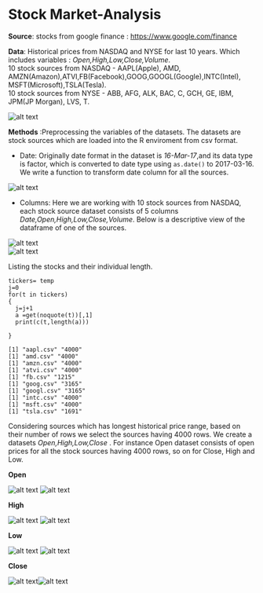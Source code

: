 # Stock Market-Analysis  
  
  **Source**: stocks from google finance : https://www.google.com/finance  
  
  **Data**: Historical prices from NASDAQ and NYSE for last 10 years. Which includes variables : *Open,High,Low,Close,Volume*.  
            10 stock sources from NASDAQ - AAPL(Apple), AMD, AMZN(Amazon),ATVI,FB(Facebook),GOOG,GOOGL(Google),INTC(Intel),  
            MSFT(Microsoft),TSLA(Tesla).  
            10 stock sources from NYSE - ABB, AFG, ALK, BAC, C, GCH, GE, IBM, JPM(JP Morgan), LVS, T.  
            
  ![alt text](https://github.com/jishu1989/Financial-Analysis/blob/master/screenshots/nasdaq_stock_sources.JPG) 
   
  **Methods** :Preprocessing the variables of the datasets. The datasets are stock sources which are loaded into the R enviroment from csv format.  
  * Date: Originally date format in the dataset is *16-Mar-17*,and its data type is factor, which is converted to date type using ```as.date()``` to 2017-03-16. We write a function to transform date column for all the sources.  
  
  ![alt text](https://github.com/jishu1989/Financial-Analysis/blob/master/screenshots/date_change.JPG)   
  
  * Columns: Here we are working with 10 stock sources from NASDAQ, each stock source dataset consists of 5 columns *Date,Open,High,Low,Close,Volume*. Below is a descriptive view of the dataframe of one of the sources.  
  
  ![alt text](https://github.com/jishu1989/Financial-Analysis/blob/master/screenshots/desc_data.JPG)   
  ![alt text](https://github.com/jishu1989/Financial-Analysis/blob/master/screenshots/data_tab.JPG)    
  
Listing the stocks and their individual length.  
```
tickers= temp
j=0
for(t in tickers)
{
  j=j+1
  a =get(noquote(t))[,1]
  print(c(t,length(a)))

}  

[1] "aapl.csv" "4000"    
[1] "amd.csv" "4000"   
[1] "amzn.csv" "4000"    
[1] "atvi.csv" "4000"    
[1] "fb.csv" "1215"  
[1] "goog.csv" "3165"    
[1] "googl.csv" "3165"     
[1] "intc.csv" "4000"    
[1] "msft.csv" "4000"    
[1] "tsla.csv" "1691"    

```

Considering sources which has longest historical price range, based on their number of rows we select the sources having 4000 rows. We create a datasets *Open,High,Low,Close* . For instance Open dataset consists of open prices for all the stock sources having 4000 rows, so on for Close, High and Low.

**Open**  

![alt text](https://github.com/jishu1989/Financial-Analysis/blob/master/screenshots/open.JPG) ![alt text](https://github.com/jishu1989/Financial-Analysis/blob/master/screenshots/open_graph.JPG)   


**High**  

![alt text](https://github.com/jishu1989/Financial-Analysis/blob/master/screenshots/high.JPG) ![alt text](https://github.com/jishu1989/Financial-Analysis/blob/master/screenshots/high_graph.JPG)    

**Low**  

![alt text](https://github.com/jishu1989/Financial-Analysis/blob/master/screenshots/low.JPG)  ![alt text](https://github.com/jishu1989/Financial-Analysis/blob/master/screenshots/low_graph.JPG)    

**Close**  

![alt text](https://github.com/jishu1989/Financial-Analysis/blob/master/screenshots/close.JPG)![alt text](https://github.com/jishu1989/Financial-Analysis/blob/master/screenshots/close_graph.JPG)   
  
  
  
  
            
            
 


